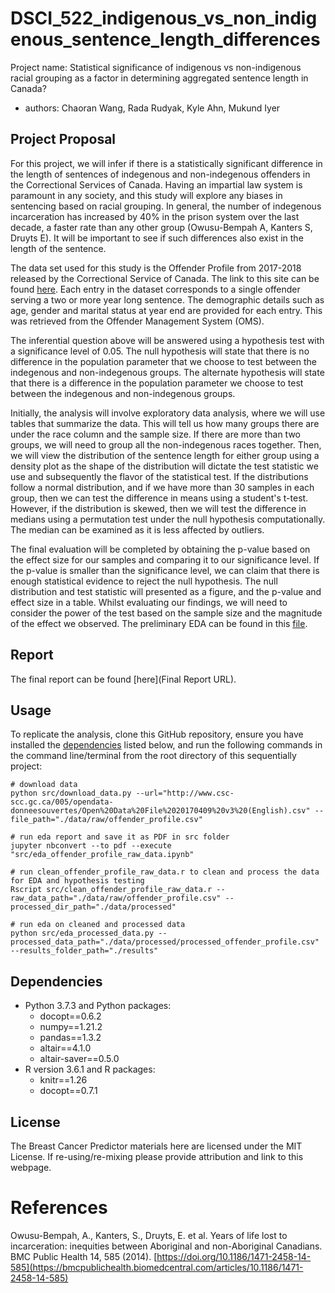 # DSCI_522_indigenous_vs_non_indigenous_sentence_length_differences

Project name: Statistical significance of indigenous vs non-indigenous racial grouping as a factor in determining aggregated sentence length in Canada?

  - authors: Chaoran Wang, Rada Rudyak, Kyle Ahn, Mukund Iyer
 
 ## Project Proposal

For this project, we will infer if there is a statistically significant difference in the length of sentences of indegenous and non-indegenous offenders in the Correctional Services of Canada. Having an impartial law system is paramount in any society, and this study will explore any biases in sentencing based on racial grouping. In general, the number of indegenous incarceration has increased by 40% in the prison system over the last decade, a faster rate than any other group (Owusu-Bempah A, Kanters S, Druyts E). It will be important to see if such differences also exist in the length of the sentence. 

The data set used for this study is the Offender Profile from 2017-2018 released by the Correctional Service of Canada. The link to this site can be found [here](https://open.canada.ca/data/en/dataset/844ff1e3-e137-41be-9ebe-6bd9843c1a53). Each entry in the dataset corresponds to a single offender serving a two or more year long sentence. The demographic details such as age, gender and marital status at year end are provided for each entry. This was retrieved from the Offender Management System (OMS).

The inferential question above will be answered using a hypothesis test with a significance level of 0.05. The null hypothesis will state that there is no difference in the population parameter that we choose to test between the indegenous and non-indegenous groups. The alternate hypothesis will state that there is a difference in the population parameter we choose to test between the indegenous and non-indegenous groups. 

Initially, the analysis will involve exploratory data analysis, where we will use tables that summarize the data. This will tell us how many groups there are under the race column and the sample size. If there are more than two groups, we will need to group all the non-indegenous races together. Then, we will view the distribution of the sentence length for either group using a density plot as the shape of the distribution will dictate the test statistic we use and subsequently the flavor of the statistical test. If the distributions follow a normal distribution, and if we have more than 30 samples in each group, then we can test the difference in means using a student's t-test. However, if the distribution is skewed, then we will test the difference in medians using a permutation test under the null hypothesis computationally. The median can be examined as it is less affected by outliers.

The final evaluation will be completed by obtaining the p-value based on the effect size for our samples and comparing it to our significance level. If the p-value is smaller than the significance level, we can claim that there is enough statistical evidence to reject the null hypothesis. The null distribution and test statistic will presented as a figure, and the p-value and effect size in a table. Whilst evaluating our findings, we will need to consider the power of the test based on the sample size and the magnitude of the effect we observed. The preliminary EDA can be found in this [file](https://github.com/UBC-MDS/DSCI_522_inference_on_indigenous_vs_non_indigenous_sentence_length_differences/blob/main/src/EDA.ipynb).

## Report

The final report can be found
[here](Final Report URL).

## Usage

To replicate the analysis, clone this GitHub repository, ensure you have installed the
[dependencies](#dependencies) listed below, and run the following
commands in the command line/terminal from the root directory of this sequentially
project:

    # download data
    python src/download_data.py --url="http://www.csc-scc.gc.ca/005/opendata-donneesouvertes/Open%20Data%20File%2020170409%20v3%20(English).csv" --file_path="./data/raw/offender_profile.csv"
    
    # run eda report and save it as PDF in src folder
    jupyter nbconvert --to pdf --execute "src/eda_offender_profile_raw_data.ipynb"

    # run clean_offender_profile_raw_data.r to clean and process the data for EDA and hypothesis testing
    Rscript src/clean_offender_profile_raw_data.r --raw_data_path="./data/raw/offender_profile.csv" --processed_dir_path="./data/processed"

    # run eda on cleaned and processed data 
    python src/eda_processed_data.py --processed_data_path="./data/processed/processed_offender_profile.csv" --results_folder_path="./results"
## Dependencies

  - Python 3.7.3 and Python packages:
      - docopt==0.6.2
      - numpy==1.21.2
      - pandas==1.3.2
      - altair==4.1.0
      - altair-saver==0.5.0
  - R version 3.6.1 and R packages:
      - knitr==1.26
      - docopt==0.7.1

## License

The Breast Cancer Predictor materials here are licensed under the MIT License. If re-using/re-mixing please provide attribution and link to this webpage.

# References 

Owusu-Bempah, A., Kanters, S., Druyts, E. et al. Years of life lost to incarceration: inequities between Aboriginal and non-Aboriginal Canadians. BMC Public Health 14, 585 (2014). [https://doi.org/10.1186/1471-2458-14-585](https://bmcpublichealth.biomedcentral.com/articles/10.1186/1471-2458-14-585)

